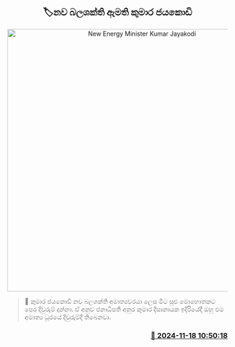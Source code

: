 <p align='center'><b><h2 align='center' title='New Energy Minister Kumar Jayakodi'>🏷නව බලශක්ති ඇමති කුමාර ජයකොඩි</h2></b></p>
<p align='center'><img src='https://helakuru.sgp1.cdn.digitaloceanspaces.com/esana/images/lib/yu11.jpg' width='600' alt='New Energy Minister Kumar Jayakodi'></p>

>📝 කුමාර ජයකොඩි නව බලශක්ති අමාත්‍යවරයා ලෙස මීට සුළු මොහොතකට පෙර දිවුරුම් දුන්නා.
ඒ අනුව ජනාධිපති අනුර කුමාර දිසානායක ඉදිරියේදී ඔහු එම අමාත්‍ය ධූරයේ දිවුරුම්දී තිබෙනවා.


<h3 align='right'><a href='https://www.helakuru.lk/esana/p/105174/'>📅 2024-11-18 10:50:18</a></h3>
